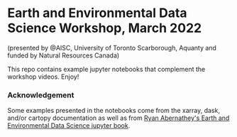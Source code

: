 # Earth and Environmental Data Science Workshop, March 2022

(presented by @AISC, University of Toronto Scarborough, Aquanty and funded by Natural Resources Canada)

This repo contains example jupyter notebooks that complement the workshop videos. Enjoy!

### Acknowledgement

Some examples presented in the notebooks come from the xarray, dask, and/or cartopy documentation as well as from [Ryan Abernathey's Earth and Environmental Data Science jupyter book](https://earth-env-data-science.github.io/intro.html).
